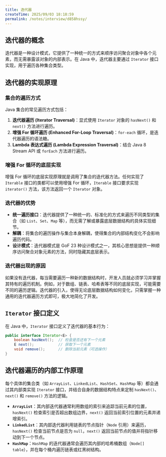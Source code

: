 ```yaml
---
title: 迭代器
createTime: 2025/09/03 18:18:59
permalink: /notes/interview/d858hssy/
---
```

## 迭代器的概念

迭代器是一种设计模式，它提供了一种统一的方式来顺序访问聚合对象中各个元素，而无需暴露该对象的内部表示。在 Java 中，迭代器主要通过 `Iterator` 接口实现，用于遍历各种集合类型。

## 迭代器的实现原理

### 集合的遍历方式

Java 集合的常见遍历方式包括：

1.  **迭代器遍历 (Iterator Traversal)**：显式使用 `Iterator` 对象的 `hasNext()` 和 `next()` 方法进行遍历。
2.  **增强 For 循环遍历 (Enhanced For-Loop Traversal)**：`for-each` 循环，是迭代器遍历的语法糖。
3.  **Lambda 表达式遍历 (Lambda Expression Traversal)**：结合 Java 8 Stream API 或 `forEach` 方法进行遍历。

### 增强 For 循环的底层实现

增强 For 循环的底层实现原理就是调用了集合的迭代器方法。任何实现了 `Iterable` 接口的类都可以使用增强 For 循环，`Iterable` 接口要求实现 `iterator()` 方法，该方法返回一个 `Iterator` 对象。

### 迭代器的优势

* **统一遍历接口**：迭代器提供了一种统一的、标准化的方式来遍历不同类型的集合（如 `List`、`Set`、`Map` 等），而无需了解或暴露底层数据结构的具体实现细节。
* **解耦**：将集合的遍历操作与集合本身解耦，使得集合的内部结构变化不会影响遍历代码。
* **设计模式**：迭代器模式是 GoF 23 种设计模式之一，其核心思想是提供一种顺序访问聚合对象元素的方法，同时隐藏其底层表示。

### 迭代器出现的原因

如果没有迭代器，每当需要遍历一种新的数据结构时，开发人员就必须学习并掌握其特有的遍历机制。例如，对于数组、链表、哈希表等不同的底层实现，可能需要不同的遍历逻辑。迭代器的引入，使得无论底层数据结构如何变化，只需掌握一种通用的迭代器遍历方式即可，极大地简化了开发。

## `Iterator` 接口定义

在 Java 中，`Iterator` 接口定义了迭代器的基本行为：

```java
public interface Iterator<E> {
    boolean hasNext();  // 检查是否还有下一个元素
    E next();           // 获取下一个元素
    void remove();      // 删除当前元素（可选操作）
}
```

## 迭代器遍历的内部工作原理

每个具体的集合类（如 `ArrayList`、`LinkedList`、`HashSet`、`HashMap` 等）都会通过其内部类实现 `Iterator` 接口，并结合自身的数据结构特点来定制 `hasNext()`、`next()` 和 `remove()` 方法的逻辑。

* **`ArrayList`**：其内部迭代器通常利用数组的索引来追踪当前元素的位置，`hasNext()` 检查索引是否超出数组边界，`next()` 返回当前索引位置的元素并递增索引。
* **`LinkedList`**：其内部迭代器利用链表的节点指针（`Node` 引用）来遍历，`hasNext()` 检查当前节点是否为 `null`，`next()` 返回当前节点的值并将指针移动到下一个节点。
* **`HashMap`**：`HashMap` 的迭代器通常会遍历其内部的哈希桶数组（`Node[] table`），并在每个桶内遍历链表或红黑树结构。

